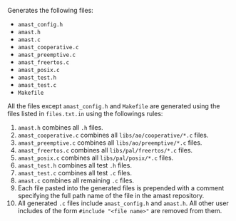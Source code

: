 Generates the following files:

- `amast_config.h`
- `amast.h`
- `amast.c`
- `amast_cooperative.c`
- `amast_preemptive.c`
- `amast_freertos.c`
- `amast_posix.c`
- `amast_test.h`
- `amast_test.c`
- `Makefile`

All the files except `amast_config.h` and `Makefile` are generated using
the files listed in `files.txt.in` using the followings rules:

1. `amast.h` combines all `.h` files.
2. `amast_cooperative.c` combines all `libs/ao/cooperative/*.c` files.
3. `amast_preemptive.c` combines all `libs/ao/preemptive/*.c` files.
4. `amast_freertos.c` combines all `libs/pal/freertos/*.c` files.
5. `amast_posix.c` combines all `libs/pal/posix/*.c` files.
6. `amast_test.h` combines all test `.h` files.
7. `amast_test.c` combines all test `.c` files.
8. `amast.c` combines all remaining `.c` files.
9. Each file pasted into the generated files is prepended with a comment
   specifying the full path name of the file in the amast repository.
10. All generated `.c` files include `amast_config.h` and `amast.h`.
    All other user includes of the form `#include "<file name>"` are removed from them.
